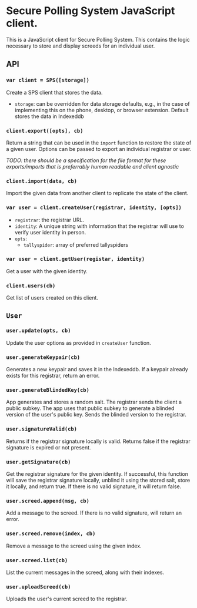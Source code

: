 # Secure Polling System JavaScript client.

This is a JavaScript client for Secure Polling System. This contains the logic necessary to store and display screeds for an individual user.

## API

### ```var client = SPS([storage])```

Create a SPS client that stores the data.

* `storage`: can be overridden for data storage defaults, e.g., in the case of implementing this on the phone, desktop, or browser extension. Default stores the data in Indexeddb

### ```client.export([opts], cb)```

Return a string that can be used in the `import` function to restore the state of a given user. Options can be passed to export an individual registrar or user.

*TODO: there should be a specification for the file format for these exports/imports that is preferrably human readable and client agnostic*

### ```client.import(data, cb)```

Import the given data from another client to replicate the state of the client.

### ```var user = client.createUser(registrar, identity, [opts])```

* `registrar`: the registrar URL.
* `identity`: A unique string with information that the registrar will use to verify user identity in person.
* `opts`:
  * `tallyspider`: array of preferred tallyspiders

### ```var user = client.getUser(registar, identity)```

Get a user with the given identity.

### ```client.users(cb)```

Get list of users created on this client.

## `User`

### ```user.update(opts, cb)```

Update the user options as provided in `createUser` function.

### ```user.generateKeypair(cb)```

Generates a new keypair and saves it in the Indexeddb. If a keypair already exists for this registrar, return an error.

### ```user.generateBlindedKey(cb)```

App generates and stores a random salt. The registrar sends the client a public subkey. The app uses that public subkey to generate a blinded version of the user's public key. Sends the blinded version to the registrar.

### ```user.signatureValid(cb)```

Returns if the registrar signature locally is valid. Returns false if the registrar signature is expired or not present.

### ```user.getSignature(cb)```

Get the registrar signature for the given identity. If successful, this function will save the registrar signature locally, unblind it using the stored salt, store it locally, and return true. If there is no valid signature, it will return false.

### ```user.screed.append(msg, cb)```

Add a message to the screed. If there is no valid signature, will return an error.

### ```user.screed.remove(index, cb)```

Remove a message to the screed using the given index.

### ```user.screed.list(cb)```

List the current messages in the screed, along with their indexes.

### ```user.uploadScreed(cb)```

Uploads the user's current screed to the registrar.
